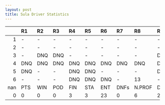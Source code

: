 ```yaml
---
layout: post 
title: Sula Driver Statistics
--- 
```


|     | R1   | R2   | R3   | R4   | R5   | R6   | R7   | R8     | R9   | R10   | R11   | R12   | Points   | Pos   |
|----:|:-----|:-----|:-----|:-----|:-----|:-----|:-----|:-------|:-----|:------|:------|:------|:---------|:------|
|   1 | -    | -    | -    | -    | -    | -    | -    | -      | -    | -     | -     | -     | nan      | nan   |
|   2 | -    | -    | -    | -    | -    | -    | -    | -      | -    | -     | -     | -     | nan      | nan   |
|   3 | -    | DNQ  | DNQ  | -    | -    | -    | -    | -      | DNQ  | -     | -     | -     | 0.0      | 36.0  |
|   4 | DNQ  | DNQ  | DNQ  | DNQ  | DNQ  | DNQ  | DNQ  | DNQ    | DNQ  | DNQ   | 15    | -     | 0.0      | 33.0  |
|   5 | DNQ  | -    | -    | DNQ  | DNQ  | -    | -    | -      | DNQ  | -     | 19    | -     | 0.0      | 36.0  |
|   6 | -    | -    | -    | DNQ  | DNQ  | DNQ  | -    | 13     | -    | nan   | nan   | nan   | 0.0      | 32.0  |
| nan | PTS  | WIN  | POD  | FIN  | STA  | ENT  | DNFs | N.PROF | DNQ  | %FIN  | PPR   | BST   | CHA      | RNK   |
|   0 | 0    | 0    | 0    | 3    | 3    | 23   | 0    | 6      | 20   | 100.0 | 0.0   | 13    | 0.0      | 57.0  |